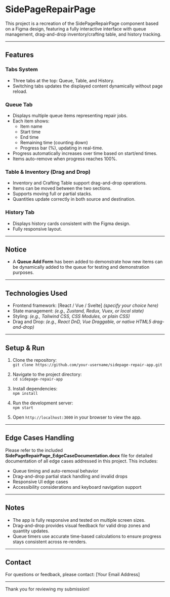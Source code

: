 # SidePageRepairPage

This project is a recreation of the SidePageRepairPage component based on a Figma design, featuring a fully interactive interface with queue management, drag-and-drop inventory/crafting table, and history tracking.

---

## Features

### Tabs System
- Three tabs at the top: Queue, Table, and History.
- Switching tabs updates the displayed content dynamically without page reload.

### Queue Tab
- Displays multiple queue items representing repair jobs.
- Each item shows:
  - Item name
  - Start time
  - End time
  - Remaining time (counting down)
  - Progress bar (%), updating in real-time.
- Progress automatically increases over time based on start/end times.
- Items auto-remove when progress reaches 100%.

### Table & Inventory (Drag and Drop)
- Inventory and Crafting Table support drag-and-drop operations.
- Items can be moved between the two sections.
- Supports moving full or partial stacks.
- Quantities update correctly in both source and destination.

### History Tab
- Displays history cards consistent with the Figma design.
- Fully responsive layout.

---

## Notice

- A **Queue Add Form** has been added to demonstrate how new items can be dynamically added to the queue for testing and demonstration purposes.

---

## Technologies Used

- Frontend framework: [React / Vue / Svelte] *(specify your choice here)*
- State management: *(e.g., Zustand, Redux, Vuex, or local state)*
- Styling: *(e.g., Tailwind CSS, CSS Modules, or plain CSS)*
- Drag and Drop: *(e.g., React DnD, Vue Draggable, or native HTML5 drag-and-drop)*

---

## Setup & Run

1. Clone the repository:  
   `git clone https://github.com/your-username/sidepage-repair-app.git`

2. Navigate to the project directory:  
   `cd sidepage-repair-app`

3. Install dependencies:  
   `npm install`

4. Run the development server:  
   `npm start`

5. Open `http://localhost:3000` in your browser to view the app.

---

## Edge Cases Handling

Please refer to the included **SidePageRepairPage_EdgeCaseDocumentation.docx** file for detailed documentation of all edge cases addressed in this project. This includes:

- Queue timing and auto-removal behavior  
- Drag-and-drop partial stack handling and invalid drops  
- Responsive UI edge cases  
- Accessibility considerations and keyboard navigation support

---

## Notes

- The app is fully responsive and tested on multiple screen sizes.  
- Drag-and-drop provides visual feedback for valid drop zones and quantity updates.  
- Queue timers use accurate time-based calculations to ensure progress stays consistent across re-renders.

---

## Contact

For questions or feedback, please contact: [Your Email Address]

---

Thank you for reviewing my submission!
